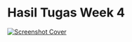 # Hasil Tugas Week 4

[![Screenshot Cover](https://i.postimg.cc/43YZgbCX/Screenshot-2025-09-08-170804.png)](https://postimg.cc/gallery/F4gBzV6/b0492bbd)
